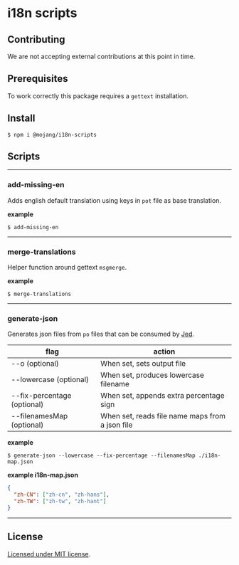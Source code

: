# i18n scripts

## Contributing

We are not accepting external contributions at this point in time.

## Prerequisites

To work correctly this package requires a `gettext` installation.

## Install

```console
$ npm i @mojang/i18n-scripts
```

## Scripts
___

### add-missing-en

Adds english default translation using keys in `pot` file as base translation.

__example__

```console
$ add-missing-en
```
___

### merge-translations

Helper function around gettext `msgmerge`.

__example__

```console
$ merge-translations
```
___

### generate-json

Generates json files from `po` files that can be consumed by [Jed](https://github.com/messageformat/Jed).

| flag                       | action                                          |
|----------------------------|-------------------------------------------------|
| --o (optional)             | When set, sets output file                      |
| --lowercase (optional)     | When set, produces lowercase filename           |
| --fix-percentage (optional)| When set, appends extra percentage sign         |
| --filenamesMap (optional)  | When set, reads file name maps from a json file |

__example__

```console
$ generate-json --lowercase --fix-percentage --filenamesMap ./i18n-map.json
```

__example i18n-map.json__

```json
{
  "zh-CN": ["zh-cn", "zh-hans"],
  "zh-TW": ["zh-tw", "zh-hant"]
}
```
___

## License

[Licensed under MIT license](/LICENSE).
